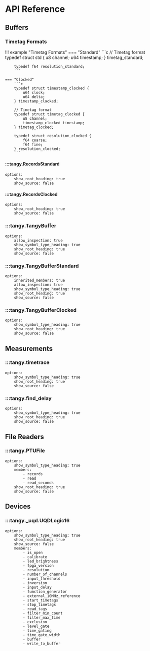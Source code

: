 # API Reference

## Buffers

### Timetag Formats
!!! example "Timetag Formats"
    === "Standard"
        ```c
        // Timetag format
        typedef struct std {
            u8 channel;
            u64 timestamp;
        } timetag_standard;

        typedef f64 resolution_standard;
        ```

    === "Clocked"
        ```c
        typedef struct timestamp_clocked {
            u64 clock;
            u64 delta;
        } timestamp_clocked;

        // Timetag format
        typedef struct timetag_clocked {
            u8 channel;
            timestamp_clocked timestamp;
        } timetag_clocked;

        typedef struct resolution_clocked {
            f64 coarse;
            f64 fine;
        } resolution_clocked;
        ```

#### :::tangy.RecordsStandard
    options:
        show_root_heading: true
        show_source: false

#### :::tangy.RecordsClocked
    options:
        show_root_heading: true
        show_source: false

### :::tangy.TangyBuffer
    options:
        allow_inspection: true
        show_symbol_type_heading: true
        show_root_heading: true
        show_source: false

### :::tangy.TangyBufferStandard
    options:
        inherited_members: true
        allow_inspection: true
        show_symbol_type_heading: true
        show_root_heading: true
        show_source: false

### :::tangy.TangyBufferClocked
    options:
        show_symbol_type_heading: true
        show_root_heading: true
        show_source: false

## Measurements
### :::tangy.timetrace
    options:
        show_symbol_type_heading: true
        show_root_heading: true
        show_source: false

### :::tangy.find_delay
    options:
        show_symbol_type_heading: true
        show_root_heading: true
        show_source: false

## File Readers
### :::tangy.PTUFile
    options:
        show_symbol_type_heading: true
        members:
            - records
            - read
            - read_seconds
        show_root_heading: true
        show_source: false

## Devices
### :::tangy._uqd.UQDLogic16
    options:
        show_symbol_type_heading: true
        show_root_heading: true
        show_source: false
        members:
            - is_open
            - calibrate
            - led_brightness
            - fpga_version
            - resolution
            - number_of_channels
            - input_threshold
            - inversion
            - input_delay
            - function_generator
            - external_10MHz_reference
            - start_timetags
            - stop_timetags
            - read_tags
            - filter_min_count
            - filter_max_time
            - exclusion
            - level_gate
            - time_gating
            - time_gate_width
            - buffer
            - write_to_buffer


